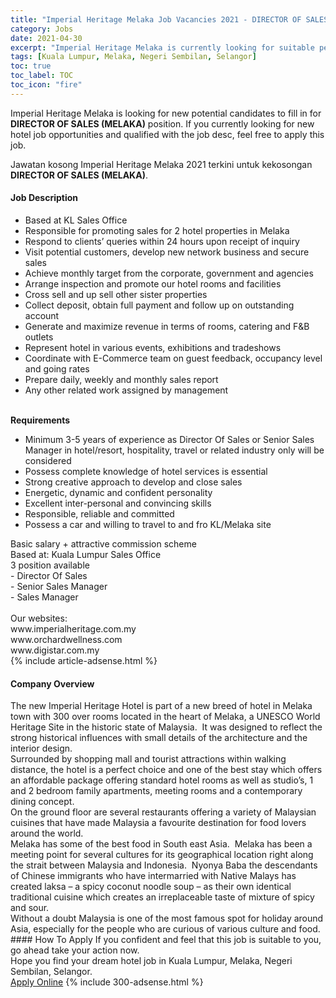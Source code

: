 ```yaml
---
title: "Imperial Heritage Melaka Job Vacancies 2021 - DIRECTOR OF SALES (MELAKA)" 
category: Jobs 
date: 2021-04-30 
excerpt: "Imperial Heritage Melaka is currently looking for suitable person to fill in the DIRECTOR OF SALES (MELAKA) which positioned at Kuala Lumpur, Melaka, Negeri Sembilan, Selangor" 
tags: [Kuala Lumpur, Melaka, Negeri Sembilan, Selangor] 
toc: true 
toc_label: TOC 
toc_icon: "fire" 
--- 
```


<p>Imperial Heritage Melaka is looking for new potential candidates to fill in for <b>DIRECTOR OF SALES (MELAKA)</b> position. If you currently looking for new hotel job opportunities and qualified with the job desc, feel free to apply this job.
</p>Jawatan kosong Imperial Heritage Melaka 2021 terkini untuk kekosongan <b>DIRECTOR OF SALES (MELAKA)</b>. 
<div><div><h4>Job Description</h4></div><div><div><span><div><div><ul><li>Based at KL Sales Office</li><li>Responsible for promoting sales for 2 hotel properties in Melaka</li><li>Respond to clients&#8217; queries within 24 hours upon receipt of inquiry</li><li>Visit potential customers, develop new network business and secure sales</li><li>Achieve monthly target from the corporate, government and agencies</li><li>Arrange inspection and promote our hotel rooms and facilities</li><li>Cross sell and up sell other sister properties</li><li>Collect deposit, obtain full payment and follow up on outstanding account</li><li>Generate and maximize revenue in terms of rooms, catering and F&amp;B outlets</li><li>Represent hotel in various events, exhibitions and tradeshows</li><li>Coordinate with E-Commerce team on guest feedback, occupancy level and going rates</li><li>Prepare daily, weekly and monthly sales report</li><li>Any other related work assigned by management</li></ul><div><br><strong>Requirements</strong></div><ul><li>Minimum 3-5 years of experience as Director Of Sales or Senior Sales Manager in hotel/resort, hospitality, travel or related industry only will be considered</li><li>Possess complete knowledge of hotel services is essential</li><li>Strong creative approach to develop and close sales</li><li>Energetic, dynamic and confident personality</li><li>Excellent inter-personal and convincing skills</li><li>Responsible, reliable and committed</li><li>Possess a car and willing to travel to and fro KL/Melaka site</li></ul><div>Basic salary + attractive commission scheme</div><div><div><div>Based at: Kuala Lumpur Sales Office</div><div>3 position available</div><div>- Director Of Sales</div><div>- Senior Sales Manager<br>- Sales Manager</div><div><br>Our websites:<br>www.imperialheritage.com.my<br>www.orchardwellness.com<br>www.digistar.com.my</div></div></div></div></div></span></div></div></div> 
{% include article-adsense.html %} 
<div><div><h4>Company Overview</h4></div><div><div><span><div><div>
<div>
<div>
			The new Imperial Heritage Hotel is part of a new breed of hotel in Melaka town with 300 over rooms located in the heart of Melaka, a UNESCO World Heritage Site in the historic state of Malaysia.&#160; It was designed to reflect the strong historical influences with small details of the architecture and the interior design.&#160;</div>
<div>
			Surrounded by shopping mall and tourist attractions within walking distance, the hotel is a perfect choice and one of the best stay which offers an affordable package offering standard hotel rooms as well as studio&#8217;s, 1 and 2 bedroom family apartments, meeting rooms and a contemporary dining concept.&#160;</div>
<div>
			On the ground floor are several restaurants offering a variety of Malaysian cuisines that have made Malaysia a favourite destination for food lovers around the world.&#160;&#160;</div>
</div>
<div>
<div>
			Melaka has some of the best food in South east Asia.&#160; Melaka has been a meeting point for several cultures for its geographical location right along the strait between Malaysia and Indonesia.&#160; Nyonya Baba the descendants of Chinese immigrants who have intermarried with Native Malays has created laksa &#8211; a spicy coconut noodle soup &#8211; as their own identical traditional cuisine which creates an irreplaceable taste of mixture of spicy and sour.</div>
</div>
</div>
<div>
	Without a doubt Malaysia is one of the most famous spot for holiday around Asia, especially for the people who are curious of various culture and food.</div></div></span></div></div></div> 
#### How To Apply 
If you confident and feel that this job is suitable to you, go ahead take your action now. <br/> 
Hope you find your dream hotel job in Kuala Lumpur, Melaka, Negeri Sembilan, Selangor. <br/> 
<a href="https://www.jobstreet.com.my/en/job/director-of-sales-melaka-4535815?jobId=jobstreet-my-job-4535815" class="btn btn--info" target="_blank" rel="nofollow noopenner">Apply Online</a> 
{% include 300-adsense.html %} 